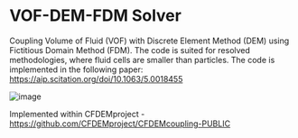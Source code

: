 # VOF-DEM-FDM Solver
Coupling Volume of Fluid (VOF) with Discrete Element Method (DEM) using Fictitious Domain Method (FDM). 
The code is suited for resolved methodologies, where fluid cells are smaller than particles. The code is implemented in the following paper:
https://aip.scitation.org/doi/10.1063/5.0018455

![image](https://user-images.githubusercontent.com/53912571/183672802-0ce749d7-391c-4396-ac65-d92abbe7c831.png)

Implemented within CFDEMproject - https://github.com/CFDEMproject/CFDEMcoupling-PUBLIC

